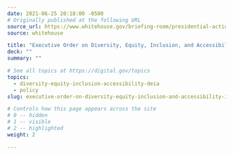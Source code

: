 ```yaml
---
date: 2021-06-25 20:18:00 -0500
# Originally published at the following URL
source_url: https://www.whitehouse.gov/briefing-room/presidential-actions/2021/06/25/executive-order-on-diversity-equity-inclusion-and-accessibility-in-the-federal-workforce/
source: whitehouse

title: "Executive Order on Diversity, Equity, Inclusion, and Accessibility in the Federal Workforce"
deck: ""
summary: ""

# See all topics at https://digital.gov/topics
topics:
  - diversity-equity-inclusion-accessibility-deia
  - policy
slug: executive-order-on-diversity-equity-inclusion-and-accessibility-in-the-federal-workforce

# Controls how this page appears across the site
# 0 -- hidden
# 1 -- visible
# 2 -- highlighted
weight: 2

---
```

